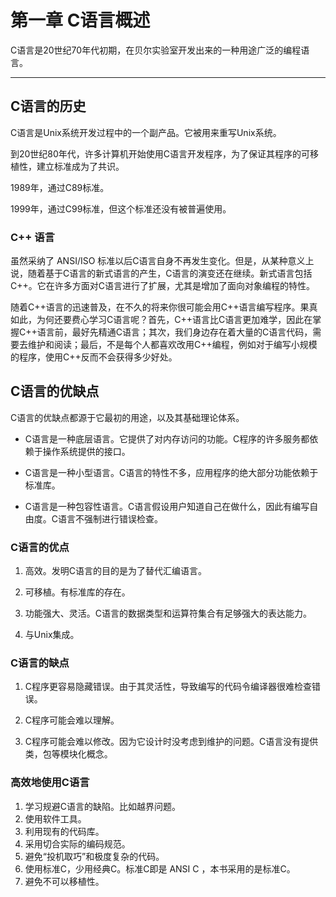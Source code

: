 # 第一章 C语言概述

C语言是20世纪70年代初期，在贝尔实验室开发出来的一种用途广泛的编程语言。

---

## C语言的历史

C语言是Unix系统开发过程中的一个副产品。它被用来重写Unix系统。

到20世纪80年代，许多计算机开始使用C语言开发程序，为了保证其程序的可移植性，建立标准成为了共识。

1989年，通过C89标准。

1999年，通过C99标准，但这个标准还没有被普遍使用。

### C++ 语言

虽然采纳了 ANSI/ISO 标准以后C语言自身不再发生变化。但是，从某种意义上说，随着基于C语言的新式语言的产生，C语言的演变还在继续。新式语言包括C++。它在许多方面对C语言进行了扩展，尤其是增加了面向对象编程的特性。

随着C++语言的迅速普及，在不久的将来你很可能会用C++语言编写程序。果真如此，为何还要费心学习C语言呢？首先，C++语言比C语言更加难学，因此在掌握C++语言前，最好先精通C语言；其次，我们身边存在着大量的C语言代码，需要去维护和阅读；最后，不是每个人都喜欢改用C++编程，例如对于编写小规模的程序，使用C++反而不会获得多少好处。

## C语言的优缺点

C语言的优缺点都源于它最初的用途，以及其基础理论体系。

- C语言是一种底层语言。它提供了对内存访问的功能。C程序的许多服务都依赖于操作系统提供的接口。

- C语言是一种小型语言。C语言的特性不多，应用程序的绝大部分功能依赖于标准库。

- C语言是一种包容性语言。C语言假设用户知道自己在做什么，因此有编写自由度。C语言不强制进行错误检查。

### C语言的优点

1. 高效。发明C语言的目的是为了替代汇编语言。

2. 可移植。有标准库的存在。

3. 功能强大、灵活。C语言的数据类型和运算符集合有足够强大的表达能力。

4. 与Unix集成。

### C语言的缺点

1. C程序更容易隐藏错误。由于其灵活性，导致编写的代码令编译器很难检查错误。

2. C程序可能会难以理解。

3. C程序可能会难以修改。因为它设计时没考虑到维护的问题。C语言没有提供类，包等模块化概念。

### 高效地使用C语言

1. 学习规避C语言的缺陷。比如越界问题。
2. 使用软件工具。
3. 利用现有的代码库。
4. 采用切合实际的编码规范。
5. 避免“投机取巧”和极度复杂的代码。
6. 使用标准C，少用经典C。标准C即是 ANSI C ，本书采用的是标准C。
7. 避免不可以移植性。